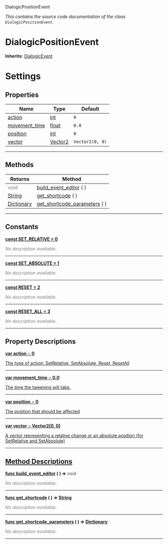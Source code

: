 
<div class="header-banner purple">
<div class="header-label purple">DialogicPositionEvent</div>
</div>

*This contains the source code documentation of the class `DialogicPositionEvent`.*
        
# DialogicPositionEvent
**Inherits:** [DialogicEvent](class_dialogicevent.md)

# Settings
## Properties
Name | Type | Default 
--- | --- | --- 
[<span class="hljs-title">action</span>](#property-action) | [int](https://docs.godotengine.org/en/latest/classes/class_int.html#class-int) |  `0` 
[<span class="hljs-title">movement_time</span>](#property-movement_time) | [float](https://docs.godotengine.org/en/latest/classes/class_float.html#class-float) |  `0.0` 
[<span class="hljs-title">position</span>](#property-position) | [int](https://docs.godotengine.org/en/latest/classes/class_int.html#class-int) |  `0` 
[<span class="hljs-title">vector</span>](#property-vector) | [Vector2](https://docs.godotengine.org/en/latest/classes/class_vector2.html#class-vector2) |  `Vector2(0, 0)` 
--- 

## Methods
Returns | Method 
--- | --- 
<span style = "color: gray">void</span> | [<span class="hljs-title">build_event_editor</span>](#property-build_event_editor) ( ) 
<span class="hljs-attribute">[String](https://docs.godotengine.org/en/latest/classes/class_string.html#class-string)</span> | [<span class="hljs-title">get_shortcode</span>](#property-get_shortcode) ( ) 
<span class="hljs-attribute">[Dictionary](https://docs.godotengine.org/en/latest/classes/class_dictionary.html#class-dictionary)</span> | [<span class="hljs-title">get_shortcode_parameters</span>](#property-get_shortcode_parameters) ( ) 
--- 
## Constants


<a class="header" id="constant-SET_RELATIVE" href="#constant-SET_RELATIVE">**<span class="hljs-attribute">const</span> <span class="hljs-title">SET_RELATIVE</span><span class="hljs-comment"> = 0</span>**</a>



 <span style = "color: gray">*No description available.*</span> 

---


<a class="header" id="constant-SET_ABSOLUTE" href="#constant-SET_ABSOLUTE">**<span class="hljs-attribute">const</span> <span class="hljs-title">SET_ABSOLUTE</span><span class="hljs-comment"> = 1</span>**</a>



 <span style = "color: gray">*No description available.*</span> 

---


<a class="header" id="constant-RESET" href="#constant-RESET">**<span class="hljs-attribute">const</span> <span class="hljs-title">RESET</span><span class="hljs-comment"> = 2</span>**</a>



 <span style = "color: gray">*No description available.*</span> 

---


<a class="header" id="constant-RESET_ALL" href="#constant-RESET_ALL">**<span class="hljs-attribute">const</span> <span class="hljs-title">RESET_ALL</span><span class="hljs-comment"> = 3</span>**</a>



 <span style = "color: gray">*No description available.*</span> 

---
## Property Descriptions



<a class="header" id="property-action" href="#property-action">**<span class="hljs-attribute">var</span> <span class="hljs-title">action</span> <span style = "color: gray"> = </span> 0** 



The type of action: SetRelative, SetAbsolute, Reset, ResetAll

---



<a class="header" id="property-movement_time" href="#property-movement_time">**<span class="hljs-attribute">var</span> <span class="hljs-title">movement_time</span> <span style = "color: gray"> = </span> 0.0** 



The time the tweening will take.

---



<a class="header" id="property-position" href="#property-position">**<span class="hljs-attribute">var</span> <span class="hljs-title">position</span> <span style = "color: gray"> = </span> 0** 



The position that should be affected

---



<a class="header" id="property-vector" href="#property-vector">**<span class="hljs-attribute">var</span> <span class="hljs-title">vector</span> <span style = "color: gray"> = </span> Vector2(0, 0)** 



A vector representing a relative change or an absolute position (for SetRelative and SetAbsolute)

---

## Method Descriptions



<a class="header" id="method-build_event_editor" href="#method-build_event_editor">**<span class="hljs-attribute">func</span> [<span class="hljs-title">build_event_editor</span>](#property-build_event_editor) ( )</a>  ⇒ <span style = "color: gray">void</span>** 



 <span style = "color: gray">*No description available.*</span> 

---



<a class="header" id="method-get_shortcode" href="#method-get_shortcode">**<span class="hljs-attribute">func</span> [<span class="hljs-title">get_shortcode</span>](#property-get_shortcode) ( )</a>  ⇒ <span class="hljs-attribute">[String](https://docs.godotengine.org/en/latest/classes/class_string.html#class-string)</span>** 



 <span style = "color: gray">*No description available.*</span> 

---



<a class="header" id="method-get_shortcode_parameters" href="#method-get_shortcode_parameters">**<span class="hljs-attribute">func</span> [<span class="hljs-title">get_shortcode_parameters</span>](#property-get_shortcode_parameters) ( )</a>  ⇒ <span class="hljs-attribute">[Dictionary](https://docs.godotengine.org/en/latest/classes/class_dictionary.html#class-dictionary)</span>** 



 <span style = "color: gray">*No description available.*</span> 

---

